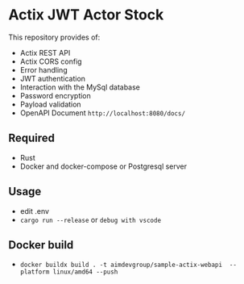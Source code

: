 # Actix JWT Actor Stock

This repository provides of:

- Actix REST API
- Actix CORS config
- Error handling
- JWT authentication
- Interaction with the MySql database
- Password encryption
- Payload validation
- OpenAPI Document `http://localhost:8080/docs/`

## Required

- Rust
- Docker and docker-compose or Postgresql server

## Usage

- edit .env
- `cargo run --release` or `debug with vscode`

## Docker build

- `docker buildx build . -t aimdevgroup/sample-actix-webapi  --platform linux/amd64 --push`
